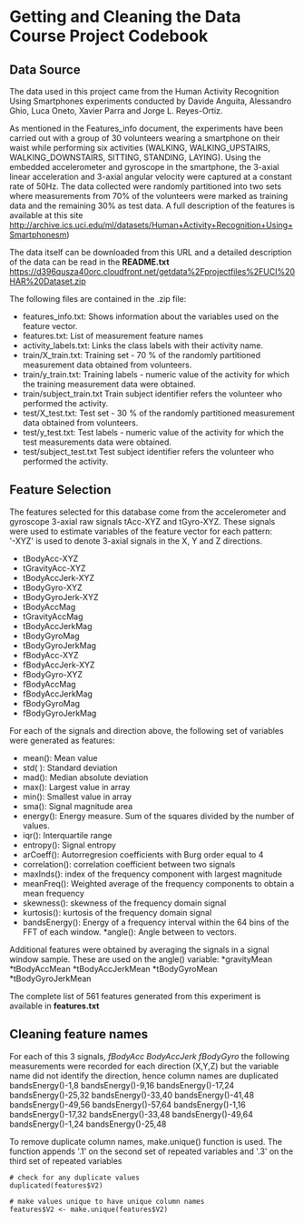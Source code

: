 # Getting and Cleaning the Data Course Project Codebook


## Data Source

The data used in this project came from the Human Activity Recognition Using Smartphones experiments conducted by Davide Anguita, Alessandro Ghio, Luca Oneto, Xavier Parra and Jorge L. Reyes-Ortiz.  

As mentioned in the Features_info document, the experiments have been carried out with a group of 30 volunteers wearing a smartphone on their waist while performing six activities (WALKING, WALKING_UPSTAIRS, WALKING_DOWNSTAIRS, SITTING, STANDING, LAYING). Using the embedded accelerometer and gyroscope in the smartphone, the 3-axial linear acceleration and 3-axial angular velocity were captured  at a constant rate of 50Hz. The data collected were randomly partitioned into two sets where measurements from 70% of the volunteers were marked as training data and the remaining 30% as test data. A full description of the  features is available at this site http://archive.ics.uci.edu/ml/datasets/Human+Activity+Recognition+Using+Smartphonesm)

The data itself can be downloaded from this URL and a detailed description of the data can be read in the **README.txt** https://d396qusza40orc.cloudfront.net/getdata%2Fprojectfiles%2FUCI%20HAR%20Dataset.zip

The following files are contained in the .zip file:
* features_info.txt: Shows information about the variables used on the feature vector.
* features.txt: List of measurement feature names
* activity_labels.txt: Links the class labels with their activity name.
* train/X_train.txt: Training set - 70 % of the randomly partitioned measurement data obtained from volunteers.
* train/y_train.txt: Training labels - numeric value of the activity for which the training measurement data were obtained.
* train/subject_train.txt Train subject identifier refers the volunteer who performed the activity.
* test/X_test.txt: Test set - 30 % of the randomly partitioned measurement data obtained from volunteers.
* test/y_test.txt: Test labels -  numeric value of the activity for which the test measurements data were obtained.
* test/subject_test.txt Test subject identifier refers the volunteer who performed the activity.


## Feature Selection

The features selected for this database come from the accelerometer and gyroscope 3-axial raw signals tAcc-XYZ and tGyro-XYZ. These signals were used to estimate variables of the feature vector for each pattern:  
'-XYZ' is used to denote 3-axial signals in the X, Y and Z directions.
* tBodyAcc-XYZ
* tGravityAcc-XYZ
* tBodyAccJerk-XYZ
* tBodyGyro-XYZ
* tBodyGyroJerk-XYZ
* tBodyAccMag
* tGravityAccMag
* tBodyAccJerkMag
* tBodyGyroMag
* tBodyGyroJerkMag
* fBodyAcc-XYZ
* fBodyAccJerk-XYZ
* fBodyGyro-XYZ
* fBodyAccMag
* fBodyAccJerkMag
* fBodyGyroMag
* fBodyGyroJerkMag

For each of the signals and direction above, the following set of variables were generated as features:
* mean(): Mean value
* std(	): Standard deviation
* mad(): Median absolute deviation 
* max(): Largest value in array
* min(): Smallest value in array
* sma(): Signal magnitude area
* energy(): Energy measure. Sum of the squares divided by the number of values. 
* iqr(): Interquartile range 
* entropy(): Signal entropy
* arCoeff(): Autorregresion coefficients with Burg order equal to 4
* correlation(): correlation coefficient between two signals
* maxInds(): index of the frequency component with largest magnitude
* meanFreq(): Weighted average of the frequency components to obtain a mean frequency
* skewness(): skewness of the frequency domain signal 
* kurtosis(): kurtosis of the frequency domain signal 
* bandsEnergy(): Energy of a frequency interval within the 64 bins of the FFT of each window.
*angle(): Angle between to vectors.

Additional features were obtained by averaging the signals in a signal window sample. These are used on the angle() variable:
*gravityMean
*tBodyAccMean
*tBodyAccJerkMean
*tBodyGyroMean
*tBodyGyroJerkMean

The complete list of 561 features generated from this experiment is available in **features.txt**


## Cleaning feature names 

For each of this 3 signals, 
_fBodyAcc_
_BodyAccJerk_
_fBodyGyro_
the following measurements were recorded for each direction (X,Y,Z) but the variable name did not identify the direction, hence column names are duplicated
bandsEnergy()-1,8
bandsEnergy()-9,16
bandsEnergy()-17,24
bandsEnergy()-25,32
bandsEnergy()-33,40
bandsEnergy()-41,48
bandsEnergy()-49,56
bandsEnergy()-57,64
bandsEnergy()-1,16
bandsEnergy()-17,32
bandsEnergy()-33,48
bandsEnergy()-49,64
bandsEnergy()-1,24
bandsEnergy()-25,48

To remove duplicate column names, make.unique() function is used. The function appends '.1' on the second set of repeated variables and '.3' on the third set of repeated variables

```{r eval=FALSE}
# check for any duplicate values
duplicated(features$V2)

# make values unique to have unique column names
features$V2 <- make.unique(features$V2) 
```





